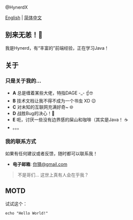 @HynerdX

[English](README.md) | [简体中文](自述文件.md)

## 别来无恙！👋
我是Hynerd，有“丰富的”前端经验，正在学习Java！

## 关于
### 只是关于我的...
  - **A** 总是缠着某些大佬，特指DAGE -_- ☝️🤓
  - **B** 技术文档让我不得不成为一个书虫 XD 😉
  - **C** 对未知的互联网充满好奇~ 🌐
  - **D** 战胜Bug的决心！🐛
  - **E** 呃，讨厌一些没有边界感的屎山和咖啡（其实是Java！ ☕️
  - 。。。
### 我的联系方式
如果有任何建议或者反馈，随时都可以联系我！
  - **电子邮箱**: 你猜@gmail.com
>不是哥们... 这世上真有人会在乎我？

## MOTD
试试这个：
```shell
echo "Hello World!"
